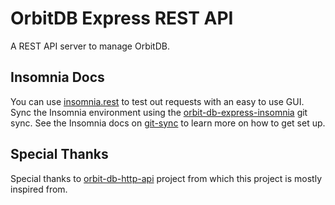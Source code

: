 # OrbitDB Express REST API
A REST API server to manage OrbitDB.


## Insomnia Docs
You can use [insomnia.rest](https://insomnia.rest/) to test out requests with an easy to use GUI. Sync the Insomnia environment using the [orbit-db-express-insomnia](https://github.com/owlprotocol/orbit-db-express-insomnia) git sync. See the Insomnia docs on [git-sync](https://docs.insomnia.rest/insomnia/git-sync) to learn more on how to get set up.

## Special Thanks
Special thanks to [orbit-db-http-api](https://github.com/orbitdb/orbit-db-http-api) project from which this project is mostly inspired from.
